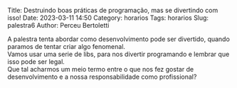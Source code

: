 Title: Destruindo boas práticas de programação, mas se divertindo com isso!
Date: 2023-03-11 14:50
Category: horarios
Tags: horarios
Slug: palestra6
Author: Perceu Bertoletti



A palestra tenta abordar como desenvolvimento pode ser divertido, quando paramos de tentar criar algo fenomenal.<br>
Vamos usar uma serie de libs, para nos divertir programando e lembrar que isso pode ser legal.<br>
Que tal acharmos um meio termo entre o que nos fez gostar de desenvolvimento e a nossa responsabilidade como profissional?